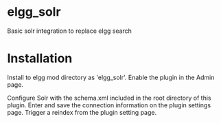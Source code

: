 elgg_solr
=========

Basic solr integration to replace elgg search


Installation
=========

Install to elgg mod directory as 'elgg_solr'.
Enable the plugin in the Admin page.

Configure Solr with the schema.xml included in the root directory of this plugin.
Enter and save the connection information on the plugin settings page.
Trigger a reindex from the plugin setting page.